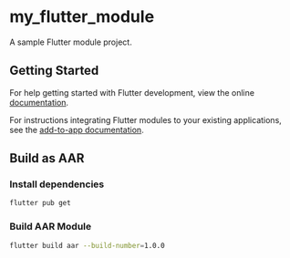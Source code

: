 # my_flutter_module

A sample Flutter module project.

## Getting Started

For help getting started with Flutter development, view the online
[documentation](https://flutter.dev/).

For instructions integrating Flutter modules to your existing applications,
see the [add-to-app documentation](https://flutter.dev/docs/development/add-to-app).


## Build as AAR

### Install dependencies
```bash
flutter pub get
```

### Build AAR Module
```bash
flutter build aar --build-number=1.0.0
```